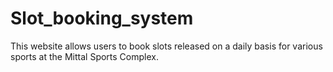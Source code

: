 # Slot_booking_system
This website allows users to book slots released on a daily basis for various sports at the Mittal Sports Complex.

